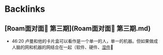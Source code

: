
# Backlinks
## [Roam面对面🍜 第三期](Roam面对面🍜 第三期.md)
- 46:20 卢曼和他的卡片盒可以看作是一个单一的人，单一的机器。但如果做成人脑的网和机器的网结合在一起（软件、硬件、[湿件](湿件.md)🧠

